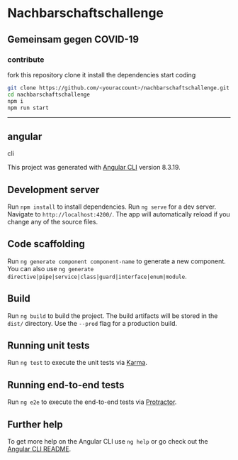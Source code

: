 # Nachbarschaftschallenge

## Gemeinsam gegen COVID-19

### contribute

fork this repository
clone it
install the dependencies
start coding

```sh
git clone https://github.com/<youraccount>/nachbarschaftschallenge.git
cd nachbarschaftschallenge
npm i
npm run start
```

---

## angular

cli

This project was generated with [Angular CLI](https://github.com/angular/angular-cli) version 8.3.19.

## Development server

Run `npm install` to install dependencies.
Run `ng serve` for a dev server. Navigate to `http://localhost:4200/`. The app will automatically reload if you change any of the source files.

## Code scaffolding

Run `ng generate component component-name` to generate a new component. You can also use `ng generate directive|pipe|service|class|guard|interface|enum|module`.

## Build

Run `ng build` to build the project. The build artifacts will be stored in the `dist/` directory. Use the `--prod` flag for a production build.

## Running unit tests

Run `ng test` to execute the unit tests via [Karma](https://karma-runner.github.io).

## Running end-to-end tests

Run `ng e2e` to execute the end-to-end tests via [Protractor](http://www.protractortest.org/).

## Further help

To get more help on the Angular CLI use `ng help` or go check out the [Angular CLI README](https://github.com/angular/angular-cli/blob/master/README.md).
